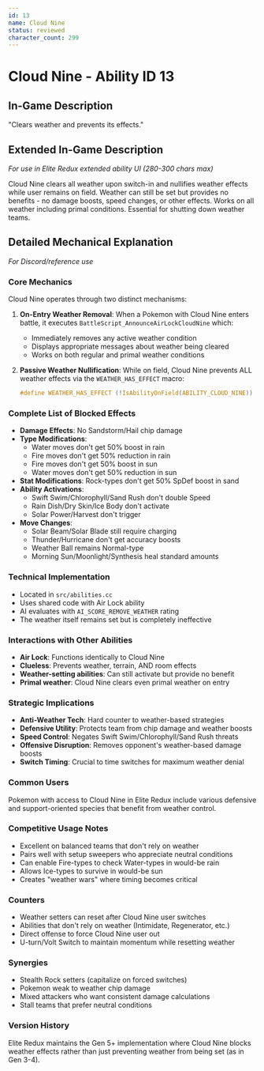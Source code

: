 ```yaml
---
id: 13
name: Cloud Nine
status: reviewed
character_count: 299
---
```


# Cloud Nine - Ability ID 13

## In-Game Description
"Clears weather and prevents its effects."

## Extended In-Game Description
*For use in Elite Redux extended ability UI (280-300 chars max)*

Cloud Nine clears all weather upon switch-in and nullifies weather effects while user remains on field. Weather can still be set but provides no benefits - no damage boosts, speed changes, or other effects. Works on all weather including primal conditions. Essential for shutting down weather teams.

## Detailed Mechanical Explanation
*For Discord/reference use*

### Core Mechanics
Cloud Nine operates through two distinct mechanisms:

1. **On-Entry Weather Removal**: When a Pokemon with Cloud Nine enters battle, it executes `BattleScript_AnnounceAirLockCloudNine` which:
   - Immediately removes any active weather condition
   - Displays appropriate messages about weather being cleared
   - Works on both regular and primal weather conditions

2. **Passive Weather Nullification**: While on field, Cloud Nine prevents ALL weather effects via the `WEATHER_HAS_EFFECT` macro:
   ```c
   #define WEATHER_HAS_EFFECT (!IsAbilityOnField(ABILITY_CLOUD_NINE))
   ```

### Complete List of Blocked Effects
- **Damage Effects**: No Sandstorm/Hail chip damage
- **Type Modifications**: 
  - Water moves don't get 50% boost in rain
  - Fire moves don't get 50% reduction in rain
  - Fire moves don't get 50% boost in sun
  - Water moves don't get 50% reduction in sun
- **Stat Modifications**: Rock-types don't get 50% SpDef boost in sand
- **Ability Activations**: 
  - Swift Swim/Chlorophyll/Sand Rush don't double Speed
  - Rain Dish/Dry Skin/Ice Body don't activate
  - Solar Power/Harvest don't trigger
- **Move Changes**:
  - Solar Beam/Solar Blade still require charging
  - Thunder/Hurricane don't get accuracy boosts
  - Weather Ball remains Normal-type
  - Morning Sun/Moonlight/Synthesis heal standard amounts

### Technical Implementation
- Located in `src/abilities.cc`
- Uses shared code with Air Lock ability
- AI evaluates with `AI_SCORE_REMOVE_WEATHER` rating
- The weather itself remains set but is completely ineffective

### Interactions with Other Abilities
- **Air Lock**: Functions identically to Cloud Nine
- **Clueless**: Prevents weather, terrain, AND room effects
- **Weather-setting abilities**: Can still activate but provide no benefit
- **Primal weather**: Cloud Nine clears even primal weather on entry

### Strategic Implications
- **Anti-Weather Tech**: Hard counter to weather-based strategies
- **Defensive Utility**: Protects team from chip damage and weather boosts
- **Speed Control**: Negates Swift Swim/Chlorophyll/Sand Rush threats
- **Offensive Disruption**: Removes opponent's weather-based damage boosts
- **Switch Timing**: Crucial to time switches for maximum weather denial

### Common Users
Pokemon with access to Cloud Nine in Elite Redux include various defensive and support-oriented species that benefit from weather control.

### Competitive Usage Notes
- Excellent on balanced teams that don't rely on weather
- Pairs well with setup sweepers who appreciate neutral conditions
- Can enable Fire-types to check Water-types in would-be rain
- Allows Ice-types to survive in would-be sun
- Creates "weather wars" where timing becomes critical

### Counters
- Weather setters can reset after Cloud Nine user switches
- Abilities that don't rely on weather (Intimidate, Regenerator, etc.)
- Direct offense to force Cloud Nine user out
- U-turn/Volt Switch to maintain momentum while resetting weather

### Synergies
- Stealth Rock setters (capitalize on forced switches)
- Pokemon weak to weather chip damage
- Mixed attackers who want consistent damage calculations
- Stall teams that prefer neutral conditions

### Version History
Elite Redux maintains the Gen 5+ implementation where Cloud Nine blocks weather effects rather than just preventing weather from being set (as in Gen 3-4).